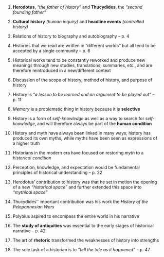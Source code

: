 1. **Herodotus**, *“the father of history”* and **Thucydides**, the *“second founding father”*

2. **Cultural history** *(human inquiry)* and **headline events** *(controlled history)*

3. Relations of history to biography and autobiography – p. 4

4. Histories that we read are written in “different worlds” but all tend to be accepted by a single community – p. 6

5. Historical works tend to be constantly reworked and produce new meanings through new studies, translations, summaries, etc., and are therefore reintroduced in a new/different context

6. Discussion of the scope of history, method of history, and purpose of history

7. History is *“a lesson to be learned and an argument to be played out”* – p. 11

8. *Memory* is a problematic thing in history because it is **selective**

9. History is a form of *self-knowledge* as well as a way to search for *self-knowledge*, and will therefore always be part of the **human condition**

10. History and myth have always been linked in many ways; history has produced its own myths, while myths have been seen as expressions of a higher truth

11. Historians in the modern era have focused on restoring *myth* to a *historical condition*

12. Perception, knowledge, and expectation would be fundamental principles of historical understanding – p. 22

13. Herodotus’ contribution to history was that he set in motion the opening of a new *“historical space”* and further extended this space into *“mythical space”*

14. Thucydides’’ important contribution was his work the *History of the Peloponnesian Wars*

15. Polybius aspired to encompass the entire world in his narrative

16. The **study of antiquities** was essential to the early stages of historical narrative – p. 42

17. The art of **rhetoric** transformed the weaknesses of history into strengths 

18. The sole task of a historian is to *“tell the tale as it happened”* – p. 47

